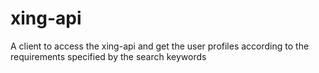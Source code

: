 # xing-api
A client to access the xing-api and get the user profiles according to the requirements specified by the search keywords

